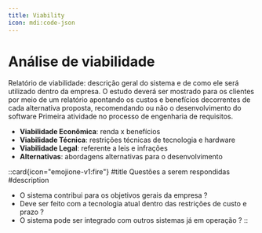 ```yaml
---
title: Viability
icon: mdi:code-json
---
```


# Análise de viabilidade

Relatório de viabilidade: descrição geral do sistema e de como ele será utilizado dentro da empresa. O estudo deverá ser mostrado para os clientes por meio de um relatório apontando os custos e benefícios decorrentes de cada alternativa proposta, recomendando ou não o desenvolvimento do software Primeira atividade no processo de engenharia de requisitos.
  - **Viabilidade Econômica**: renda x benefícios
  - **Viabilidade Técnica**: restrições técnicas de tecnologia e hardware
  - **Viabilidade Legal**: referente a leis e infrações
  - **Alternativas**: abordagens alternativas para o desenvolvimento

::card{icon="emojione-v1:fire"}
#title
Questões a serem respondidas
#description
- O sistema contribui para os objetivos gerais da empresa ?
- Deve ser feito com a tecnologia atual dentro das restrições de custo e prazo ?
- O sistema pode ser integrado com outros sistemas já em operação ?
::
